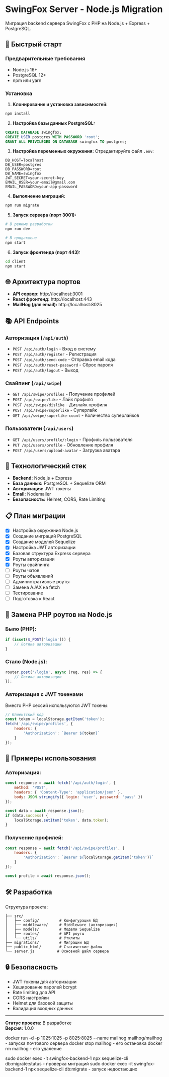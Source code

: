 # SwingFox Server - Node.js Migration

Миграция backend сервера SwingFox с PHP на Node.js + Express + PostgreSQL.

## 🚀 Быстрый старт

### Предварительные требования

- Node.js 16+ 
- PostgreSQL 12+
- npm или yarn

### Установка

1. **Клонирование и установка зависимостей:**
```bash
npm install
```

2. **Настройка базы данных PostgreSQL:**
```sql
CREATE DATABASE swingfox;
CREATE USER postgres WITH PASSWORD 'root';
GRANT ALL PRIVILEGES ON DATABASE swingfox TO postgres;
```

3. **Настройка переменных окружения:**
Отредактируйте файл `.env`:
```env
DB_HOST=localhost
DB_USER=postgres
DB_PASSWORD=root
DB_NAME=swingfox
JWT_SECRET=your-secret-key
EMAIL_USER=your-email@gmail.com
EMAIL_PASSWORD=your-app-password
```

4. **Выполнение миграций:**
```bash
npm run migrate
```

5. **Запуск сервера (порт 3001):**
```bash
# В режиме разработки
npm run dev

# В продакшене
npm start
```

6. **Запуск фронтенда (порт 443):**
```bash
cd client
npm start
```

## 🌐 Архитектура портов

- **API сервер:** http://localhost:3001
- **React фронтенд:** http://localhost:443
- **MailHog (для email):** http://localhost:8025

## 📚 API Endpoints

### Авторизация (`/api/auth`)
- `POST /api/auth/login` - Вход в систему
- `POST /api/auth/register` - Регистрация
- `POST /api/auth/send-code` - Отправка email кода
- `POST /api/auth/reset-password` - Сброс пароля
- `POST /api/auth/logout` - Выход

### Свайпинг (`/api/swipe`)
- `GET /api/swipe/profiles` - Получение профилей
- `POST /api/swipe/like` - Лайк профиля
- `POST /api/swipe/dislike` - Дизлайк профиля  
- `POST /api/swipe/superlike` - Суперлайк
- `GET /api/swipe/superlike-count` - Количество суперлайков

### Пользователи (`/api/users`) 
- `GET /api/users/profile/:login` - Профиль пользователя
- `PUT /api/users/profile` - Обновление профиля
- `POST /api/users/upload-avatar` - Загрузка аватара

## 🔧 Технологический стек

- **Backend:** Node.js + Express
- **База данных:** PostgreSQL + Sequelize ORM
- **Авторизация:** JWT токены
- **Email:** Nodemailer
- **Безопасность:** Helmet, CORS, Rate Limiting

## 📋 План миграции

- [x] Настройка окружения Node.js
- [x] Создание миграций PostgreSQL
- [x] Создание моделей Sequelize  
- [x] Настройка JWT авторизации
- [x] Базовая структура Express сервера
- [x] Роуты авторизации
- [x] Роуты свайпинга
- [ ] Роуты чатов
- [ ] Роуты объявлений
- [ ] Административные роуты
- [ ] Замена AJAX на fetch
- [ ] Тестирование
- [ ] Подготовка к React

## 🔄 Замена PHP роутов на Node.js

### Было (PHP):
```php
if (isset($_POST['login'])) {
    // Логика авторизации
}
```

### Стало (Node.js):
```javascript
router.post('/login', async (req, res) => {
    // Логика авторизации
});
```

### Авторизация с JWT токенами

Вместо PHP сессий используются JWT токены:

```javascript
// Клиентский код
const token = localStorage.getItem('token');
fetch('/api/swipe/profiles', {
    headers: {
        'Authorization': `Bearer ${token}`
    }
});
```

## 📝 Примеры использования

### Авторизация:
```javascript
const response = await fetch('/api/auth/login', {
    method: 'POST',
    headers: { 'Content-Type': 'application/json' },
    body: JSON.stringify({ login: 'user', password: 'pass' })
});

const data = await response.json();
if (data.success) {
    localStorage.setItem('token', data.token);
}
```

### Получение профилей:
```javascript
const response = await fetch('/api/swipe/profiles', {
    headers: {
        'Authorization': `Bearer ${localStorage.getItem('token')}`
    }
});

const profile = await response.json();
```

## 🛠️ Разработка

Структура проекта:
```
├── src/
│   ├── config/         # Конфигурация БД
│   ├── middleware/     # Middleware (авторизация)
│   ├── models/         # Модели Sequelize
│   ├── routes/         # API роуты
│   └── utils/          # Утилиты
├── migrations/         # Миграции БД
├── public_html/        # Статические файлы
└── server.js          # Основной файл сервера
```

## 🔒 Безопасность

- JWT токены для авторизации
- Хеширование паролей bcrypt
- Rate limiting для API
- CORS настройки
- Helmet для базовой защиты
- Валидация входных данных

---

**Статус проекта:** В разработке  
**Версия:** 1.0.0

docker run -d -p 1025:1025 -p 8025:8025 --name mailhog mailhog/mailhog - запуска почтового сервера
docker stop mailhog - его остановка
docker rm mailhog - его удаление

sudo docker exec -it swingfox-backend-1 npx sequelize-cli db:migrate:status - проверка миграций
sudo docker exec -it swingfox-backend-1 npx sequelize-cli db:migrate - запуск недостающих
